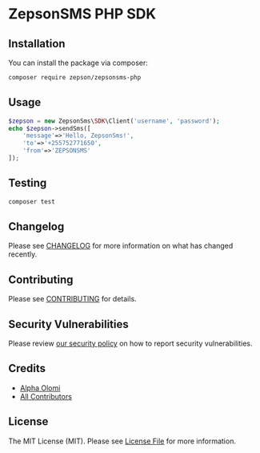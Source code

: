 # ZepsonSMS PHP SDK

## Installation

You can install the package via composer:

```bash
composer require zepson/zepsonsms-php
```

## Usage

```php
$zepson = new ZepsonSms\SDK\Client('username', 'password');
echo $zepson->sendSms([
    'message'=>'Hello, ZepsonSms!',
    'to'=>'+255752771650',
    'from'=>'ZEPSONSMS'
]);
```

## Testing

```bash
composer test
```

## Changelog

Please see [CHANGELOG](CHANGELOG.md) for more information on what has changed recently.

## Contributing

Please see [CONTRIBUTING](.github/CONTRIBUTING.md) for details.

## Security Vulnerabilities

Please review [our security policy](../../security/policy) on how to report security vulnerabilities.

## Credits

-   [Alpha Olomi](https://github.com/alphaolomi)
-   [All Contributors](../../contributors)

## License

The MIT License (MIT). Please see [License File](LICENSE.md) for more information.
